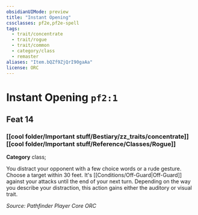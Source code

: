 ```yaml
---
obsidianUIMode: preview
title: "Instant Opening"
cssclasses: pf2e,pf2e-spell
tags:
  - trait/concentrate
  - trait/rogue
  - trait/common
  - category/class
  - remaster
aliases: "Item.bQZf9ZjQrI90gaAa"
license: ORC
---
```

# Instant Opening `pf2:1`
## Feat 14
### [[cool folder/Important stuff/Bestiary/zz_traits/concentrate]][[cool folder/Important stuff/Reference/Classes/Rogue]]

**Category** class; 




You distract your opponent with a few choice words or a rude gesture. Choose a target within 30 feet. It's [[Conditions/Off-Guard|Off-Guard]] against your attacks until the end of your next turn. Depending on the way you describe your distraction, this action gains either the auditory or visual trait.

*Source: Pathfinder Player Core*
*ORC*